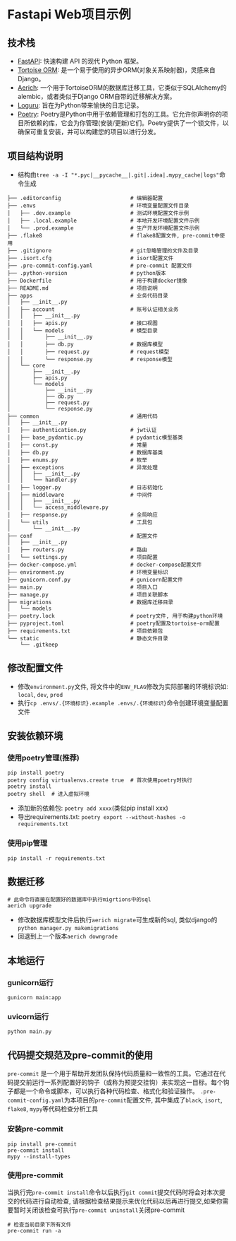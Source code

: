 # Fastapi Web项目示例

## 技术栈

- [FastAPI](https://fastapi.tiangolo.com/zh/): 快速构建 API 的现代 Python 框架。
- [Tortoise ORM](https://tortoise.github.io/): 是一个易于使用的异步ORM(对象关系映射器)，灵感来自Django。
- [Aerich](https://github.com/tortoise/aerich): 一个用于TortoiseORM的数据库迁移工具，它类似于SQLAlchemy的alembic，或者类似于Django ORM自带的迁移解决方案。
- [Loguru](https://loguru.readthedocs.io/en/stable/): 旨在为Python带来愉快的日志记录。
- [Poetry](https://python-poetry.org/docs/): Poetry是Python中用于依赖管理和打包的工具。它允许你声明你的项目所依赖的库，它会为你管理(安装/更新)它们。Poetry提供了一个锁文件，以确保可重复安装，并可以构建您的项目以进行分发。

## 项目结构说明

- 结构由`tree -a -I "*.pyc|__pycache__|.git|.idea|.mypy_cache|logs"`命令生成

```text
├── .editorconfig                      # 编辑器配置
├── .envs                              # 环境变量配置文件目录
│   ├── .dev.example                   # 测试环境配置文件示例
│   ├── .local.example                 # 本地开发环境配置文件示例
│   └── .prod.example                  # 生产开发环境配置文件示例
├── .flake8                            # flake8配置文件, pre-commit中使用
├── .gitignore                         # git忽略管理的文件及目录
├── .isort.cfg                         # isort配置文件
├── .pre-commit-config.yaml            # pre-commit 配置文件
├── .python-version                    # python版本
├── Dockerfile                         # 用于构建docker镜像
├── README.md                          # 项目说明
├── apps                               # 业务代码目录
│   ├── __init__.py
│   ├── account                        # 账号认证相关业务
│   │   ├── __init__.py
│   │   ├── apis.py                    # 接口视图
│   │   └── models                     # 模型目录
│   │       ├── __init__.py
│   │       ├── db.py                  # 数据库模型
│   │       ├── request.py             # request模型
│   │       └── response.py            # response模型
│   └── core
│       ├── __init__.py
│       ├── apis.py
│       └── models
│           ├── __init__.py
│           ├── db.py
│           ├── request.py
│           └── response.py
├── common                             # 通用代码
│   ├── __init__.py
│   ├── authentication.py              # jwt认证
│   ├── base_pydantic.py               # pydantic模型基类
│   ├── const.py                       # 常量
│   ├── db.py                          # 数据库基类
│   ├── enums.py                       # 枚举
│   ├── exceptions                     # 异常处理
│   │   ├── __init__.py
│   │   └── handler.py
│   ├── logger.py                      # 日志初始化
│   ├── middleware                     # 中间件
│   │   ├── __init__.py
│   │   └── access_middleware.py
│   ├── response.py                    # 全局响应
│   └── utils                          # 工具包
│       └── __init__.py
├── conf                               # 配置文件
│   ├── __init__.py
│   ├── routers.py                     # 路由
│   └── settings.py                    # 项目配置
├── docker-compose.yml                 # docker-compose配置文件
├── environment.py                     # 环境变量标识
├── gunicorn.conf.py                   # gunicorn配置文件
├── main.py                            # 项目入口
├── manage.py                          # 项目关联脚本
├── migrations                         # 数据库迁移目录
│   └── models
├── poetry.lock                        # poetry文件, 用于构建python环境
├── pyproject.toml                     # poetry配置及tortoise-orm配置
├── requirements.txt                   # 项目依赖包
└── static                             # 静态文件目录
    └── .gitkeep
```
## 修改配置文件

- 修改`environment.py`文件, 将文件中的`ENV_FLAG`修改为实际部署的环境标识如: `local`, `dev`, `prod`
- 执行`cp .envs/.{环境标识}.example .envs/.{环境标识}`命令创建环境变量配置文件

## 安装依赖环境

### 使用poetry管理(推荐)
```shell
pip install poetry
poetry config virtualenvs.create true  # 首次使用poetry时执行
poetry install
poetry shell  # 进入虚拟环境
```
- 添加新的依赖包: `poetry add xxxx`(类似pip install xxx)
- 导出requirements.txt: `poetry export --without-hashes -o requirements.txt`

### 使用pip管理
```shell
pip install -r requirements.txt
```

## 数据迁移
```shell
# 此命令将直接在配置好的数据库中执行migrtions中的sql
aerich upgrade
```
- 修改数据库模型文件后执行`aerich migrate`可生成新的sql, 类似django的`python manager.py makemigrations`
- 回退到上一个版本`aerich downgrade`

## 本地运行

### gunicorn运行
```shell
gunicorn main:app
```
### uvicorn运行
```shell
python main.py
```

## 代码提交规范及pre-commit的使用

`pre-commit` 是一个用于帮助开发团队保持代码质量和一致性的工具。它通过在代码提交前运行一系列配置好的钩子（或称为预提交挂钩）来实现这一目标。每个钩子都是一个命令或脚本，可以执行各种代码检查、格式化和验证操作。
`.pre-commit-config.yaml`为本项目的`pre-commit`配置文件, 其中集成了`black`, `isort`, `flake8`, `mypy`等代码检查分析工具

### 安装pre-commit
```shell
pip install pre-commit
pre-commit install
mypy --install-types
```

### 使用pre-commit

当执行完`pre-commit install`命令以后执行`git commit`提交代码时将会对本次提交的代码进行自动检查, 请根据检查结果提示来优化代码以后再进行提交,如果你需要暂时关闭该检查可执行`pre-commit uninstall`关闭pre-commit


```shell
# 检查当前目录下所有文件
pre-commit run -a
```
